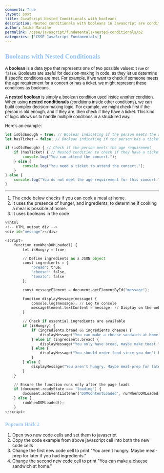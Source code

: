 ```yaml
---
comments: True
layout: post
title: JavaScript Nested Conditionals with booleans
description: Nested conditionals with booleans in Javascript are condition statements placed inside condition statements, allowing multiple layers of decision making.
author: Anika Marathe
permalink: /csse/javascript/fundamentals/nested-conditionals/p2
categories: ['CSSE JavaScript Fundamentals']
---
```


<h2><span style="font-family: Ariel; color:#94c4ff">Booleans with Nested Conditionals</span></h2>


<p><span style="font-family: Arial">A <b>boolean</b> is a data type that represents one of two possible values: <code>true</code> or <code>false</code>. Booleans are useful for decision-making in code, as they let us determine if specific conditions are met. For example, if we want to check if someone meets the age requirement for a concert or has a ticket, we might represent these conditions as booleans.</span></p>

<p><span style="font-family: Arial">A <b>nested boolean</b> is simply a boolean condition used inside another condition. When using <b>nested conditionals</b> (conditions inside other conditions), we can build complex decision-making logic. For example, we might check first if the person is old enough, and if they are, then check if they have a ticket. This kind of logic allows us to handle multiple conditions in a structured way.</span></p>

<p><span style="font-family: Arial">Here’s an example:</span></p>

```javascript
let isOldEnough = true; // Boolean indicating if the person meets the age requirement
let hasTicket = false; // Boolean indicating if the person has a ticket

if (isOldEnough) { // Check if the person meets the age requirement
    if (hasTicket) { // Nested condition to check if they have a ticket
        console.log("You can attend the concert.");
    } else {
        console.log("You need a ticket to attend the concert.");
    }
} else {
    console.log("You do not meet the age requirement for this concert.");
}
```

---

1. The code below checks if you can cook a meal at home. 
2. It uses the presence of hunger, and ingredients, to determine if cooking a meal is possible at home.
3. It uses booleans in the code



```python
%%html
<!-- HTML output div -->
<div id="message"></div>

<script>
    function runWhenDOMLoaded() {
        let isHungry = true;

        // Define ingredients as a JSON object
        const ingredients = {
            "bread": true,
            "cheese": false,
            "tomato": false
        };

        const messageElement = document.getElementById("message");

        function displayMessage(message) {
            console.log(message); // Log to console
            messageElement.textContent = message; // Display on the webpage
        }

        // Check if essential ingredients are available
        if (isHungry) {
            if (ingredients.bread && ingredients.cheese) {
                displayMessage("You can make a cheese sandwich at home.");
            } else if (ingredients.bread) {
                displayMessage("You only have bread, maybe make toast.");
            } else {
                displayMessage("You should order food since you don't have enough ingredients.");
            }
        } else {
            displayMessage("You aren't hungry. Maybe meal-prep for later if you had ingredients.");
        }
    }

    // Ensure the function runs only after the page loads
    if (document.readyState === 'loading') {
        document.addEventListener('DOMContentLoaded', runWhenDOMLoaded);
    } else {
        runWhenDOMLoaded();
    }
</script>

```


<!-- HTML output div -->
<div id="message"></div>

<script>
    function runWhenDOMLoaded() {
        let isHungry = true;

        // Define ingredients as a JSON object
        const ingredients = {
            "bread": true,
            "cheese": false,
            "tomato": false
        };

        const messageElement = document.getElementById("message");

        function displayMessage(message) {
            console.log(message); // Log to console
            messageElement.textContent = message; // Display on the webpage
        }

        // Check if essential ingredients are available
        if (isHungry) {
            if (ingredients.bread && ingredients.cheese) {
                displayMessage("You can make a cheese sandwich at home.");
            } else if (ingredients.bread) {
                displayMessage("You only have bread, maybe make toast.");
            } else {
                displayMessage("You should order food since you don't have enough ingredients.");
            }
        } else {
            displayMessage("You aren't hungry. Maybe meal-prep for later if you had ingredients.");
        }
    }

    // Ensure the function runs only after the page loads
    if (document.readyState === 'loading') {
        document.addEventListener('DOMContentLoaded', runWhenDOMLoaded);
    } else {
        runWhenDOMLoaded();
    }
</script>



<h3><span style="font-family: Ariel; color:#94c4ff">Popcorn Hack 2</span></h3>

1. Open two new code cells and set them to javascript
2. Copy the code example from above javascript cell into both the new code cells 
3. Change the first new code cell to print "You aren't hungry. Maybe meal-prep for later if you had ingredients." 
4. Change the second new code cell to print "You can make a cheese sandwich at home." 
